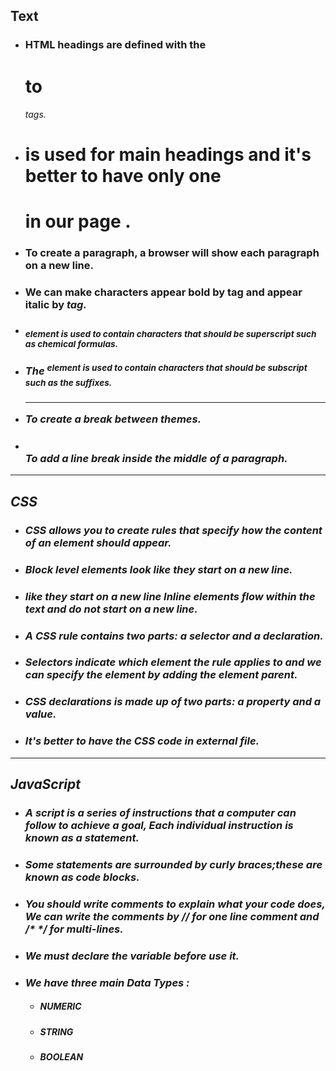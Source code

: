 ## Text
* ### HTML headings are defined with the <h1> to <h6> tags.
* ### <h1> is used for main headings and it's better to have only one <h1> in our page .
* ### <p> To create a paragraph, a browser will show each paragraph on a new line.
* ### We can make characters appear bold by <b> tag and appear italic by <i> tag.
* ### <sub> element is used to contain characters that should be superscript such as chemical formulas.
* ### The <sup> element is used to contain characters that should be subscript such as the suffixes.
* ### <hr> To create a break between themes.
* ### <br> To add a line break inside the middle of a paragraph.
---
## CSS
* ### CSS allows you to create rules that specify how the content of an element should appear.
* ### Block level elements look like they start on a new line. 
* ### like they start on a new line Inline elements flow within the text and do not start on a new line.
* ### A CSS rule contains two parts: a selector and a declaration.
* ### Selectors indicate which element the rule applies to and we can specify the element by adding the element parent.
* ### CSS declarations is made up of two parts: a property and a value.
* ### It's better to have the CSS code in external file.
---
## JavaScript
* ### A script is a series of instructions that a computer can follow to achieve a goal, Each individual instruction is known as a statement.
* ### Some statements are surrounded by curly braces;these are known as code blocks.
* ### You should write comments to explain what your code does, We can write the comments by // for one line comment and /* */ for multi-lines.
* ### We must declare the variable before use it.
* ### We have three main Data Types :
  * ##### NUMERIC
  * ##### STRING
  * ##### BOOLEAN

 




